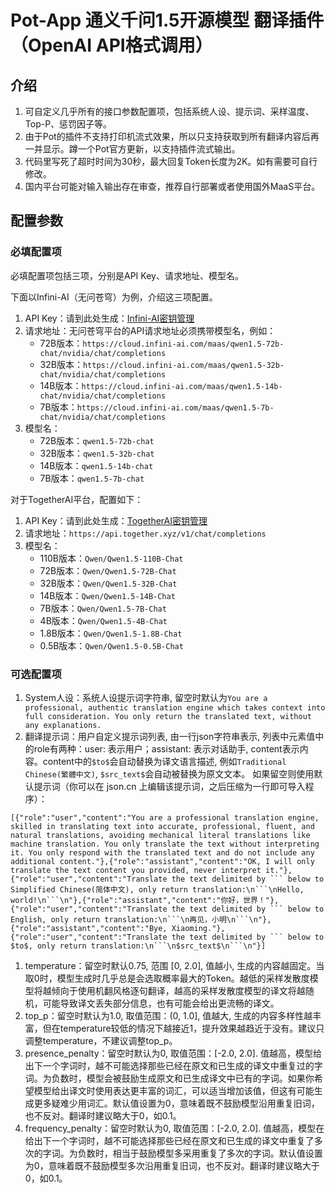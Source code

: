 # Pot-App 通义千问1.5开源模型 翻译插件（OpenAI API格式调用）

## 介绍

1. 可自定义几乎所有的接口参数配置项，包括系统人设、提示词、采样温度、Top-P、惩罚因子等。
2. 由于Pot的插件不支持打印机流式效果，所以只支持获取到所有翻译内容后再一并显示。蹲一个Pot官方更新，以支持插件流式输出。
3. 代码里写死了超时时间为30秒，最大回复Token长度为2K。如有需要可自行修改。
4. 国内平台可能对输入输出存在审查，推荐自行部署或者使用国外MaaS平台。

## 配置参数

### 必填配置项

必填配置项包括三项，分别是API Key、请求地址、模型名。

下面以Infini-AI（无问苍穹）为例，介绍这三项配置。

1. API Key：请到此处生成：[Infini-AI密钥管理](https://cloud.infini-ai.com/genstudio/secret/key)
2. 请求地址：无问苍穹平台的API请求地址必须携带模型名，例如：
   - 72B版本：`https://cloud.infini-ai.com/maas/qwen1.5-72b-chat/nvidia/chat/completions`
   - 32B版本：`https://cloud.infini-ai.com/maas/qwen1.5-32b-chat/nvidia/chat/completions`
   - 14B版本：`https://cloud.infini-ai.com/maas/qwen1.5-14b-chat/nvidia/chat/completions`
   - 7B版本：`https://cloud.infini-ai.com/maas/qwen1.5-7b-chat/nvidia/chat/completions`
3. 模型名：
   - 72B版本：`qwen1.5-72b-chat`
   - 32B版本：`qwen1.5-32b-chat`
   - 14B版本：`qwen1.5-14b-chat`
   - 7B版本：`qwen1.5-7b-chat`

对于TogetherAI平台，配置如下：

1. API Key：请到此处生成：[TogetherAI密钥管理](https://api.together.xyz/settings/api-keys)
2. 请求地址：`https://api.together.xyz/v1/chat/completions`
3. 模型名：
   - 110B版本：`Qwen/Qwen1.5-110B-Chat`
   - 72B版本：`Qwen/Qwen1.5-72B-Chat`
   - 32B版本：`Qwen/Qwen1.5-32B-Chat`
   - 14B版本：`Qwen/Qwen1.5-14B-Chat`
   - 7B版本：`Qwen/Qwen1.5-7B-Chat`
   - 4B版本：`Qwen/Qwen1.5-4B-Chat`
   - 1.8B版本：`Qwen/Qwen1.5-1.8B-Chat`
   - 0.5B版本：`Qwen/Qwen1.5-0.5B-Chat`

### 可选配置项
1. System人设：系统人设提示词字符串, 留空时默认为`You are a professional, authentic translation engine which takes context into full consideration. You only return the translated text, without any explanations.`
2. 翻译提示词：用户自定义提示词列表, 由一行json字符串表示, 列表中元素值中的role有两种：user: 表示用户；assistant: 表示对话助手, content表示内容。content中的`$to$`会自动替换为译文语言描述, 例如`Traditional Chinese(繁體中文)`, `$src_text$`会自动被替换为原文文本。 如果留空则使用默认提示词（你可以在 json.cn 上编辑该提示词，之后压缩为一行即可导入程序）：
```text
[{"role":"user","content":"You are a professional translation engine, skilled in translating text into accurate, professional, fluent, and natural translations, avoiding mechanical literal translations like machine translation. You only translate the text without interpreting it. You only respond with the translated text and do not include any additional content."},{"role":"assistant","content":"OK, I will only translate the text content you provided, never interpret it."},{"role":"user","content":"Translate the text delimited by ``` below to Simplified Chinese(简体中文), only return translation:\n```\nHello, world!\n```\n"},{"role":"assistant","content":"你好，世界！"},{"role":"user","content":"Translate the text delimited by ``` below to English, only return translation:\n```\n再见，小明\n```\n"},{"role":"assistant","content":"Bye, Xiaoming."},{"role":"user","content":"Translate the text delimited by ``` below to $to$, only return translation:\n```\n$src_text$\n```\n"}]
```
1. temperature：留空时默认0.75, 范围 [0, 2.0], 值越小, 生成的内容越固定。当取0时，模型生成时几乎总是会选取概率最大的Token。越低的采样发散度模型将越倾向于使用机翻风格逐句翻译，越高的采样发散度模型的译文将越随机，可能导致译文丢失部分信息，也有可能会给出更流畅的译文。
2. top_p：留空时默认为1.0, 取值范围：(0, 1.0], 值越大, 生成的内容多样性越丰富，但在temperature较低的情况下越接近1，提升效果越趋近于没有。建议只调整temperature，不建议调整top_p。
3. presence_penalty：留空时默认为0, 取值范围：[-2.0, 2.0]. 值越高，模型给出下一个字词时，越不可能选择那些已经在原文和已生成的译文中重复过的字词。为负数时，模型会被鼓励生成原文和已生成译文中已有的字词。如果你希望模型给出译文时使用表达更丰富的词汇，可以适当增加该值，但这有可能生成更多疑难少用词汇。默认值设置为0，意味着既不鼓励模型沿用重复旧词，也不反对。翻译时建议略大于0，如0.1。
4. frequency_penalty：留空时默认为0, 取值范围：[-2.0, 2.0]. 值越高，模型在给出下一个字词时，越不可能选择那些已经在原文和已生成的译文中重复了多次的字词。为负数时，相当于鼓励模型多采用重复了多次的字词。默认值设置为0，意味着既不鼓励模型多次沿用重复旧词，也不反对。翻译时建议略大于0，如0.1。
